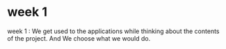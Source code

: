 # week 1

week 1 : We get used to the applications while thinking about the contents of the project.
And We choose what we would do.
